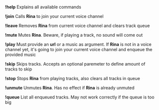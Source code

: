 **!help**
Explains all available commands

**!join**
Calls **Rina** to join your current voice channel

**!leave**
Removes **Rina** from current voice channel and clears track queue

**!mute**
Mutes **Rina**. Beware, if playing a track, no sound will come out

**!play**
Must provide an **url** or a music as argument. If **Rina** is not in a voice channel yet, it's going to join your current voice channel and enqueue the provided music

**!skip**
Skips tracks. Accepts an optional paremeter to define amount of tracks to skip

**!stop**
Stops **Rina** from playing tracks, also clears all tracks in queue

**!unmute**
Unmutes **Rina**. Has no effect if **Rina** is already unmuted

**!queue**
List all enqueued tracks. May not work correctly if the queue is too big 